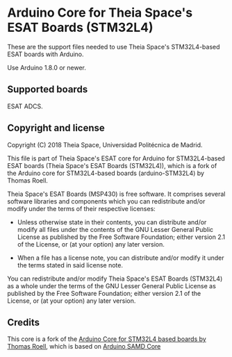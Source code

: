 # Arduino Core for Theia Space's ESAT Boards (STM32L4)

These are the support files needed to use Theia Space's STM32L4-based
ESAT boards with Arduino.

Use Arduino 1.8.0 or newer.


## Supported boards

ESAT ADCS.


## Copyright and license

Copyright (C) 2018 Theia Space, Universidad Politécnica de Madrid.

This file is part of Theia Space's ESAT core for Arduino for
STM32L4-based ESAT boards (Theia Space's ESAT Boards (STM32L4)), which
is a fork of the Arduino core for STM32L4-based boards
(arduino-STM32L4) by Thomas Roell.

Theia Space's ESAT Boards (MSP430) is free software.  It comprises
several software libraries and components which you can redistribute
and/or modify under the terms of their respective licenses:

  * Unless otherwise state in their contents, you can distribute
    and/or modify all files under the contents of the GNU Lesser
    General Public License as published by the Free Software
    Foundation; either version 2.1 of the License, or (at your option)
    any later version.

  * When a file has a license note, you can distribute and/or modify
    it under the terms stated in said license note.

You can redistribute and/or modify Theia Space's ESAT Boards (STM32L4)
as a whole under the terms of the GNU Lesser General Public License as
published by the Free Software Foundation; either version 2.1 of the
License, or (at your option) any later version.


## Credits

This core is a fork of the [Arduino Core for STM32L4 based boards by
Thomas Roell](https://github.com/GrumpyOldPizza/arduino-STM32L4),
which is based on [Arduino SAMD
Core](https://github.com/arduino/ArduinoCore-samd)

